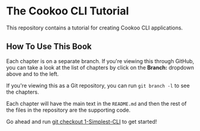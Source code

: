 # The Cookoo CLI Tutorial

This repository contains a tutorial for creating Cookoo CLI
applications.

## How To Use This Book

Each chapter is on a separate branch. If you're viewing this through
GitHub, you can take a look at the list of chapters by click on the
**Branch:** dropdown above and to the left.

If you're viewing this as a Git repository, you can run `git branch -l`
to see the chapters.

Each chapter will have the main text in the `README.md` and then the
rest of the files in the repository are the supporting code.

Go ahead and run [git checkout 1-Simplest-CLI](/Masterminds/cookoo-cli-tutorial/tree/1-Simplest-CLI) to get started!
